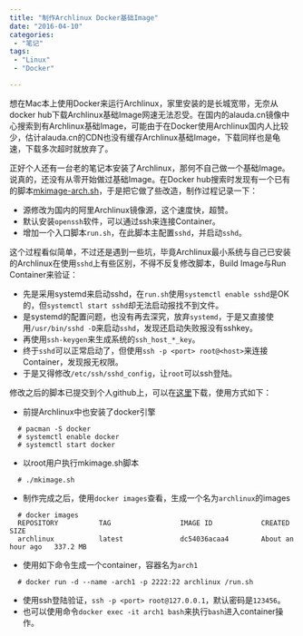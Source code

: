 ```yaml
---
title: "制作Archlinux Docker基础Image"
date: "2016-04-10"
categories:
 - "笔记"
tags:
 - "Linux"
 - "Docker"

---
```


想在Mac本上使用Docker来运行Archlinux，家里安装的是长城宽带，无奈从docker hub下载Archlinux基础Image网速无法忍受。在国内的alauda.cn镜像中心搜索到有Archlinux基础Image，可能由于在Docker使用Archlinux国内人比较少，估计alauda.cn的CDN也没有缓存Archlinux基础Image，下载同样也是龟速，下载多次超时就放弃了。

正好个人还有一台老的笔记本安装了Archlinux，那何不自己做一个基础Image。说真的，还没有从零开始做过基础Image。在Docker hub搜索时发现有一个已有的脚本[mkimage-arch.sh](https://github.com/docker/docker/blob/master/contrib/mkimage-arch.sh)，于是把它做了些改造，制作过程记录一下：
<!--more-->

  * 源修改为国内的阿里Archlinux镜像源，这个速度快，超赞。
  * 默认安装`openssh`软件，可以通过ssh来连接Container。
  * 增加一个入口脚本`run.sh`，在此脚本主配置`sshd`，并启动`sshd`。

这个过程看似简单，不过还是遇到一些坑，毕竟Archlinux最小系统与自己已安装的Archlinux在使用`sshd`上有些区别，不得不反复修改脚本，Build Image与Run Container来验证：

  * 先是采用systemd来启动sshd，在`run.sh`使用`systemctl enable sshd`是OK的，但`systemctl start sshd`却无法启动报找不到文件。
  * 是systemd的配置问题，也没有再去深究，放弃`systemd`，于是又直接使用`/usr/bin/sshd -D`来启动`sshd`，发现还启动失败报没有sshkey。
  * 再使用`ssh-keygen`来生成系统的`ssh_host_*_key`。
  * 终于`sshd`可以正常启动了，但使用`ssh -p <port> root@<host>`来连接Container，发现报无权限。
  * 于是又得修改`/etc/ssh/sshd_config`，让`root`可以ssh登陆。

修改之后的脚本已提交到个人github上，可以在[这里](https://github.com/xtfly/dockerimage)下载，使用方式如下：

  * 前提Archlinux中也安装了docker引擎
  ```
    # pacman -S docker
    # systemctl enable docker
    # systemctl start docker
  ```
  * 以root用户执行mkimage.sh脚本
  ```
    # ./mkimage.sh
  ```
  * 制作完成之后，使用`docker images`查看，生成一个名为`archlinux`的images
  ```
    # docker images
    REPOSITORY          TAG                 IMAGE ID            CREATED             SIZE
    archlinux           latest              dc54036acaa4        About an hour ago   337.2 MB
  ```
  * 使用如下命令生成一个container，容器名为`arch1`
  ```
    # docker run -d --name -arch1 -p 2222:22 archlinux /run.sh
  ```
  * 使用ssh登陆验证，`ssh -p <port> root@127.0.0.1`，默认密码是`123456`。
  * 也可以使用命令`docker exec -it arch1 bash`来执行`bash`进入container操作。
